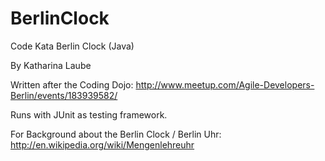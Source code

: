 BerlinClock
===============

Code Kata Berlin Clock (Java)

By Katharina Laube

Written after the Coding Dojo: 
http://www.meetup.com/Agile-Developers-Berlin/events/183939582/

Runs with JUnit as testing framework.

For Background about the Berlin Clock / Berlin Uhr:
http://en.wikipedia.org/wiki/Mengenlehreuhr

